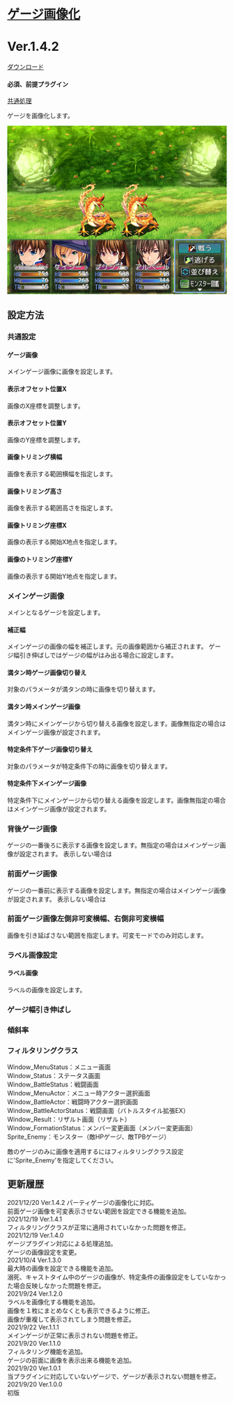 # [ゲージ画像化](https://raw.githubusercontent.com/nuun888/MZ/master/NUUN_GaugeImage.js)
# Ver.1.4.2
[ダウンロード](https://raw.githubusercontent.com/nuun888/MZ/master/NUUN_GaugeImage.js)
#### 必須、前提プラグイン
[共通処理](https://github.com/nuun888/MZ/blob/master/README/Base.md)  

ゲージを画像化します。  

![画像](img/GaugeImage4.png)  

## 設定方法
### 共通設定
#### ゲージ画像
メインゲージ画像に画像を設定します。

#### 表示オフセット位置X
画像のX座標を調整します。

#### 表示オフセット位置Y
画像のY座標を調整します。

#### 画像トリミング横幅
画像を表示する範囲横幅を指定します。

#### 画像トリミング高さ
画像を表示する範囲高さを指定します。

#### 画像トリミング座標X
画像の表示する開始X地点を指定します。

#### 画像のトリミング座標Y
画像の表示する開始Y地点を指定します。

### メインゲージ画像
メインとなるゲージを設定します。

#### 補正幅
メインゲージの画像の幅を補正します。元の画像範囲から補正されます。
ゲージ幅引き伸ばしではゲージの幅がはみ出る場合に設定します。

#### 満タン時ゲージ画像切り替え
対象のパラメータが満タンの時に画像を切り替えます。

#### 満タン時メインゲージ画像
満タン時にメインゲージから切り替える画像を設定します。画像無指定の場合はメインゲージ画像が設定されます。

#### 特定条件下ゲージ画像切り替え
対象のパラメータが特定条件下の時に画像を切り替えます。

#### 特定条件下メインゲージ画像
特定条件下にメインゲージから切り替える画像を設定します。画像無指定の場合はメインゲージ画像が設定されます。

### 背後ゲージ画像
ゲージの一番後ろに表示する画像を設定します。無指定の場合はメインゲージ画像が設定されます。
表示しない場合は

### 前面ゲージ画像
ゲージの一番前に表示する画像を設定します。無指定の場合はメインゲージ画像が設定されます。
表示しない場合は

### 前面ゲージ画像左側非可変横幅、右側非可変横幅
画像を引き延ばさない範囲を指定します。可変モードでのみ対応します。

### ラベル画像設定
#### ラベル画像
ラベルの画像を設定します。

### ゲージ幅引き伸ばし

### 傾斜率

### フィルタリングクラス
Window_MenuStatus：メニュー画面  
Window_Status：ステータス画面  
Window_BattleStatus：戦闘画面  
Window_MenuActor：メニュー時アクター選択画面  
Window_BattleActor：戦闘時アクター選択画面  
Window_BattleActorStatus：戦闘画面（バトルスタイル拡張EX）  
Window_Result：リザルト画面（リザルト）  
Window_FormationStatus：メンバー変更画面（メンバー変更画面）  
Sprite_Enemy：モンスター（敵HPゲージ、敵TPBゲージ）  


敵のゲージのみに画像を適用するにはフィルタリングクラス設定に'Sprite_Enemy'を指定してください。

## 更新履歴
2021/12/20 Ver.1.4.2
パーティゲージの画像化に対応。  
前面ゲージ画像を可変表示させない範囲を設定できる機能を追加。  
2021/12/19 Ver.1.4.1  
フィルタリングクラスが正常に適用されていなかった問題を修正。  
2021/12/19 Ver.1.4.0  
ゲージプラグイン対応による処理追加。  
ゲージの画像設定を変更。  
2021/10/4 Ver.1.3.0  
最大時の画像を設定できる機能を追加。  
溺死、キャストタイム中のゲージの画像が、特定条件の画像設定をしていなかった場合反映しなかった問題を修正。  
2021/9/24 Ver.1.2.0  
ラベルを画像化する機能を追加。  
画像を１枚にまとめなくとも表示できるように修正。  
画像が重複して表示されてしまう問題を修正。  
2021/9/22 Ver.1.1.1  
メインゲージが正常に表示されない問題を修正。  
2021/9/20 Ver.1.1.0  
フィルタリング機能を追加。  
ゲージの前面に画像を表示出来る機能を追加。  
2021/9/20 Ver.1.0.1  
当プラグインに対応していないゲージで、ゲージが表示されない問題を修正。  
2021/9/20 Ver.1.0.0  
初版  
